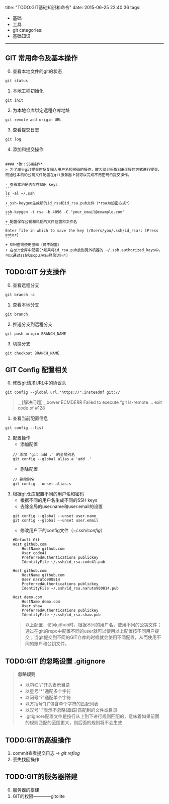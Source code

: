 title: "TODO:GIT基础知识和命令"
date: 2015-06-25 22:40:36
tags:
- 基础
- 工具
- git
categories: 
- 基础知识
---

## GIT 常用命令及基本操作
0. 查看本地文件的git的状态
```
git status
```
1. 本地工程初始化
```
git init
```
2. 为本地仓库绑定远程仓库地址
```
git remote add origin URL
```
3. 查看提交日志
```
git log
```
4. 添加和提交操作
```

```

    #### *附：SSH操作*
    > 为了减少git提交时反复输入用户名和密码的操作，故大部分采取SSH连接的方式进行提交，而通过本机的公钥文件配置在git服务器上就可以完成不用密码的提交操作。

    - 查看本地是否存在SSH keys
    ```
    ls -al ~/.ssh
    ```
    + ssh-keygen生成新的id_rsa和id_rsa.pub文件（*rsa为加密方式*）
    ```
    ssh-keygen -t rsa -b 4096 -C "your_email@example.com"
    ```
    + 配置保存公钥和私钥的文件位置和文件名
    ```
    Enter file in which to save the key (/Users/you/.ssh/id_rsa): [Press enter]
    ```
    + SSH密钥使用密码（可不配置）
    + 在git仓库中配置(*如果将id_rsa.pub放到另外机器的 ~/.ssh.authorized_keys中，可以通过ssh和scp无密码登录访问*)


## TODO:GIT 分支操作
0. 查看远程分支
```
git branch -a
```
1. 查看本地分支
```
git branch
```
2. 推送分支到远程分支
```
git push origin BRANCH_NAME
```
3. 切换分支
```
git checkout BRANCH_NAME
```


## GIT Config 配置相关
0. 修改git请求URL中的协议头
```
git config --global url."https://".insteadOf git://
```
 > __[解决问题]__bower ECMDERR Failed to execute “git ls-remote ... exit code of #128

1. 查看当前配置信息
```
git config --list
```
2. 配置操作
    - 添加配置
    ```
    // 添加 'git add .' 的全局别名
    git config --global alias.a 'add .'
    ```
    - 删除配置
    ```
    // 删除别名
    git config --unset alias.s
    ```
3. 根据git仓库配置不同的用户名和密码
    - 根据不同的用户名生成不同的SSH keys
    - 去除全局的user.name和user.email的设置
    ```
    git config --global --unset user.name
    git config --global --unset user.email
    ```
    - 修改用户下的config文件（*\~/.ssh/config*）
    ```
    #Default Git
    Host github.com
        HostName github.com
        User code41
        PreferredAuthentications publickey
        IdentityFile ~/.ssh/id_rsa.code41.pub

    Host github.com
        HostName github.com
        User naruto900814
        PreferredAuthentications publickey
        IdentityFile ~/.ssh/id_rsa.naruto900814.pub

    Host demo.com
        HostName demo.com
        User shaw
        PreferredAuthentications publickey
        IdentityFile ~/.ssh/id_rsa.shaw.pub
    ```
    > 以上配置，访问github时，根据不同的用户名，使用不同的公钥文件；通过在git的repo中配置不同的user就可以使用以上配置按不同用户提交；当git提交到不同的GIT仓库的时候就会使用不同配置，从而使用不同的账户和公钥文件。

## TODO:GIT 的忽略设置 __.gitignore__
>__忽略规则__
>* 以斜杠“/”开头表示目录
>* 以星号“*”通配多个字符
>* 以问号“?”通配单个字符
>* 以方括号“[]”包含单个字符的匹配列表
>* 以叹号“!”表示不忽略(跟踪)匹配到的文件或目录
>* .gitignore配置文件是按行从上到下进行规则匹配的，意味着如果前面的规则匹配的范围更大，则后面的规则将不会生效

## TODO:GIT的高级操作
1. commit查看提交日志 => *git reflog*
2. 丢失找回操作

## TODO:GIT的服务器搭建
0. 服务器的搭建
1. GIT的权限————gitolite